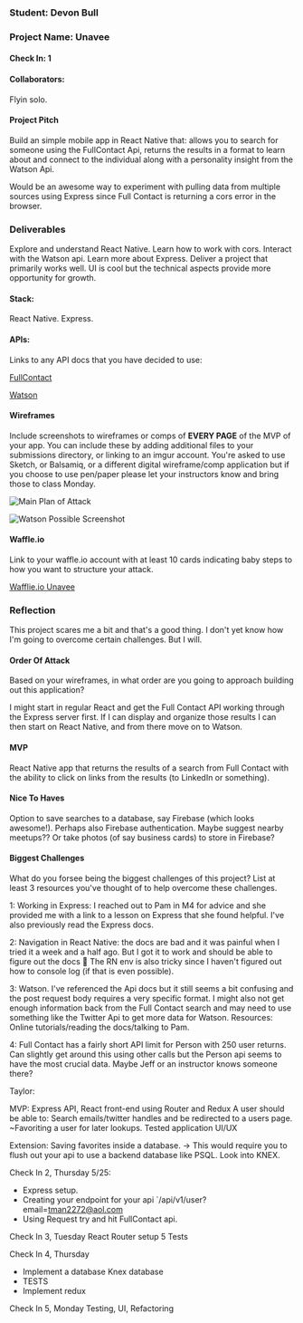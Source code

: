 ### Student: Devon Bull

### Project Name: Unavee  
      
#### Check In: 1  

#### Collaborators:  
Flyin solo. 

#### Project Pitch  
Build an simple mobile app in React Native that: allows you to search for someone using the FullContact Api, 
returns the results in a format to learn about and connect to the individual along with a personality insight from the Watson Api.

Would be an awesome way to experiment with pulling data from multiple sources using Express since Full Contact is returning a cors error in the browser.


### Deliverables  

Explore and understand React Native. Learn how to work with cors. Interact with the Watson api. Learn more about Express.
Deliver a project that primarily works well. UI is cool but the technical aspects provide more opportunity for growth. 

#### Stack: 

React Native. Express. 

#### APIs:  
Links to any API docs that you have decided to use:

[FullContact](https://www.fullcontact.com/developer/docs/)

[Watson](https://watson-api-explorer.mybluemix.net/apis/personality-insights-v3#!/personality45insights/profile)

#### Wireframes  
Include screenshots to wireframes or comps of **EVERY PAGE** of the MVP of your app. You can include these by adding additional files to your submissions directory, or linking to an imgur account. You're asked to use Sketch, or Balsamiq, or a different digital wireframe/comp application but if you choose to use pen/paper please let your instructors know and bring those to class Monday.  

![Main Plan of Attack](http://i.imgur.com/q0sMfW0.png)

![Watson Possible Screenshot](http://i.imgur.com/YiDJbZR.png)

#### Waffle.io
Link to your waffle.io account with at least 10 cards indicating baby steps to how you want to structure your attack.  

[Wafflie.io Unavee](https://waffle.io/DBULL7/Unavee)

### Reflection  
This project scares me a bit and that's a good thing. I don't yet know how I'm going to overcome certain challenges. But I will. 

#### Order Of Attack  
Based on your wireframes, in what order are you going to approach building out this application?

I might start in regular React and get the Full Contact API working through the Express server first.
If I can display and organize those results I can then start on React Native, and from there move on to Watson. 


#### MVP
React Native app that returns the results of a search from Full Contact with the ability to click on links from the results (to LinkedIn or something).

#### Nice To Haves   
Option to save searches to a database, say Firebase (which looks awesome!). Perhaps also Firebase authentication. 
Maybe suggest nearby meetups?? Or take photos (of say business cards) to store in Firebase?


#### Biggest Challenges  
What do you forsee being the biggest challenges of this project? List at least 3 resources you've thought of to help overcome these challenges.

1: Working in Express: I reached out to Pam in M4 for advice and she provided me with a link to a lesson on Express that she found helpful. I've also previously read the Express docs.

2: Navigation in React Native: the docs are bad and it was painful when I tried it a week and a half ago. But I got it to work and should be able to figure out the docs 🙏
The RN env is also tricky since I haven't figured out how to console log (if that is even possible). 

3: Watson. I've referenced the Api docs but it still seems a bit confusing and the post request body requires a very specific format. 
I might also not get enough information back from the Full Contact search and may need to use something like the Twitter Api to get more data for Watson. Resources: Online tutorials/reading the docs/talking to Pam.

4: Full Contact has a fairly short API limit for Person with 250 user returns. Can slightly get around this using other calls but the Person api seems to have the most crucial data. 
Maybe Jeff or an instructor knows someone there?


Taylor: 

MVP:
Express API, React front-end using Router and Redux
A user should be able to:
Search emails/twitter handles and be redirected to a users page. 
~Favoriting a user for later lookups.
Tested application
UI/UX

Extension: 
Saving favorites inside a database. -> This would require you to flush out your api to use a backend database like PSQL. 
Look into KNEX.

Check In 2, Thursday 5/25:
* Express setup.
* Creating your endpoint for your api `/api/v1/user?email=tman2272@aol.com
* Using Request try and hit FullContact api. 

Check In 3, Tuesday 
React Router setup
5 Tests

Check In 4, Thursday

* Implement a database Knex database
* TESTS
* Implement redux

Check In 5, Monday
Testing, UI, Refactoring

